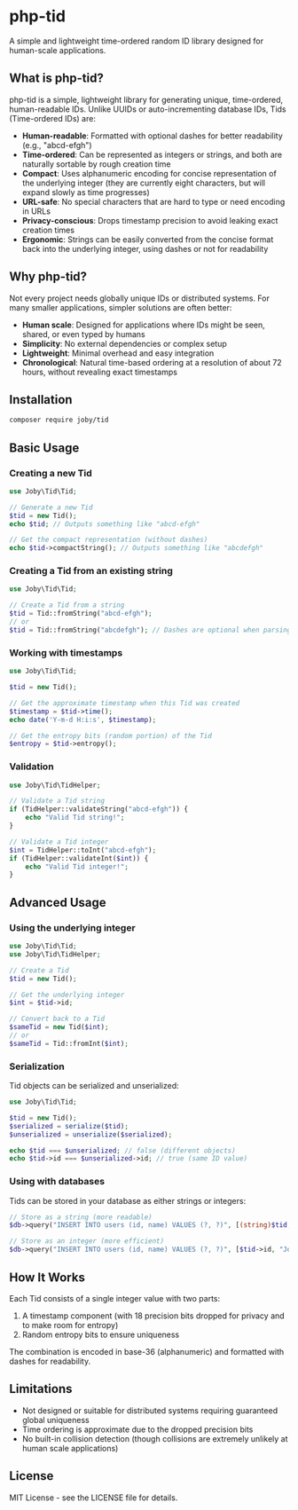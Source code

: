 # php-tid

A simple and lightweight time-ordered random ID library designed for human-scale applications.

## What is php-tid?

php-tid is a simple, lightweight library for generating unique, time-ordered, human-readable IDs. Unlike UUIDs or
auto-incrementing database IDs, Tids (Time-ordered IDs) are:

- **Human-readable**: Formatted with optional dashes for better readability (e.g., "abcd-efgh")
- **Time-ordered**: Can be represented as integers or strings, and both are naturally sortable by rough creation time
- **Compact**: Uses alphanumeric encoding for concise representation of the underlying integer (they are currently eight
  characters, but will expand slowly as time progresses)
- **URL-safe**: No special characters that are hard to type or need encoding in URLs
- **Privacy-conscious**: Drops timestamp precision to avoid leaking exact creation times
- **Ergonomic**: Strings can be easily converted from the concise format back into the underlying integer, using dashes
  or not for readability

## Why php-tid?

Not every project needs globally unique IDs or distributed systems. For many smaller applications, simpler solutions are
often better:

- **Human scale**: Designed for applications where IDs might be seen, shared, or even typed by humans
- **Simplicity**: No external dependencies or complex setup
- **Lightweight**: Minimal overhead and easy integration
- **Chronological**: Natural time-based ordering at a resolution of about 72 hours, without revealing exact timestamps

## Installation

```bash
composer require joby/tid
```

## Basic Usage

### Creating a new Tid

```php
use Joby\Tid\Tid;

// Generate a new Tid
$tid = new Tid();
echo $tid; // Outputs something like "abcd-efgh"

// Get the compact representation (without dashes)
echo $tid->compactString(); // Outputs something like "abcdefgh"
```

### Creating a Tid from an existing string

```php
use Joby\Tid\Tid;

// Create a Tid from a string
$tid = Tid::fromString("abcd-efgh");
// or
$tid = Tid::fromString("abcdefgh"); // Dashes are optional when parsing
```

### Working with timestamps

```php
use Joby\Tid\Tid;

$tid = new Tid();

// Get the approximate timestamp when this Tid was created
$timestamp = $tid->time();
echo date('Y-m-d H:i:s', $timestamp);

// Get the entropy bits (random portion) of the Tid
$entropy = $tid->entropy();
```

### Validation

```php
use Joby\Tid\TidHelper;

// Validate a Tid string
if (TidHelper::validateString("abcd-efgh")) {
    echo "Valid Tid string!";
}

// Validate a Tid integer
$int = TidHelper::toInt("abcd-efgh");
if (TidHelper::validateInt($int)) {
    echo "Valid Tid integer!";
}
```

## Advanced Usage

### Using the underlying integer

```php
use Joby\Tid\Tid;
use Joby\Tid\TidHelper;

// Create a Tid
$tid = new Tid();

// Get the underlying integer
$int = $tid->id;

// Convert back to a Tid
$sameTid = new Tid($int);
// or
$sameTid = Tid::fromInt($int);
```

### Serialization

Tid objects can be serialized and unserialized:

```php
use Joby\Tid\Tid;

$tid = new Tid();
$serialized = serialize($tid);
$unserialized = unserialize($serialized);

echo $tid === $unserialized; // false (different objects)
echo $tid->id === $unserialized->id; // true (same ID value)
```

### Using with databases

Tids can be stored in your database as either strings or integers:

```php
// Store as a string (more readable)
$db->query("INSERT INTO users (id, name) VALUES (?, ?)", [(string)$tid, "John"]);

// Store as an integer (more efficient)
$db->query("INSERT INTO users (id, name) VALUES (?, ?)", [$tid->id, "John"]);
```

## How It Works

Each Tid consists of a single integer value with two parts:

1. A timestamp component (with 18 precision bits dropped for privacy and to make room for entropy)
2. Random entropy bits to ensure uniqueness

The combination is encoded in base-36 (alphanumeric) and formatted with dashes for readability.

## Limitations

- Not designed or suitable for distributed systems requiring guaranteed global uniqueness
- Time ordering is approximate due to the dropped precision bits
- No built-in collision detection (though collisions are extremely unlikely at human scale applications)

## License

MIT License - see the LICENSE file for details.
